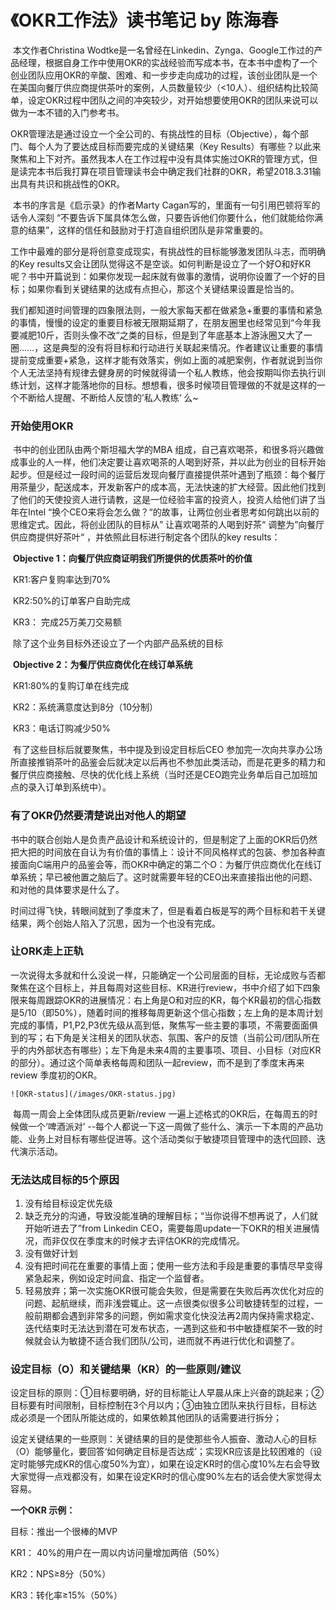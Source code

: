 # 《OKR工作法》读书笔记 by 陈海春

​	本文作者Christina Wodtke是一名曾经在Linkedin、Zynga、Google工作过的产品经理，根据自身工作中使用OKR的实战经验而写成本书，在本书中虚构了一个创业团队应用OKR的辛酸、困难、和一步步走向成功的过程，该创业团队是一个在美国向餐厅供应商提供茶叶的案例，人员数量较少（<10人）、组织结构比较简单，设定OKR过程中团队之间的冲突较少，对开始想要使用OKR的团队来说可以做为一本不错的入门参考书。

​	OKR管理法是通过设立一个全公司的、有挑战性的目标（Objective），每个部门、每个人为了要达成目标而要完成的关键结果（Key Results）有哪些？以此来聚焦和上下对齐。虽然我本人在工作过程中没有具体实施过OKR的管理方式，但是读完本书后我打算在项目管理读书会中确定我们社群的OKR，希望2018.3.31输出具有共识和挑战性的OKR。

​	本书的序言是《启示录》的作者Marty Cagan写的，里面有一句引用巴顿将军的话令人深刻 “不要告诉下属具体怎么做，只要告诉他们你要什么，他们就能给你满意的结果”，这样的信任和鼓励对于打造自组织团队是非常重要的。

​	工作中最难的部分是将创意变成现实，有挑战性的目标能够激发团队斗志，而明确的Key results又会让团队觉得这不是空谈。如何判断是设立了一个好O和好KR呢？书中开篇说到：如果你发现一起床就有做事的激情，说明你设置了一个好的目标；如果你看到关键结果的达成有点担心，那这个关键结果设置是恰当的。

​	我们都知道时间管理的四象限法则，一般大家每天都在做紧急+重要的事情和紧急的事情，慢慢的设定的重要目标被无限期延期了，在朋友圈里也经常见到“今年我要减肥10斤，否则头像不改“之类的目标，但是到了年底基本上游泳圈又大了一圈……，这是典型的没有将目标和行动进行关联起来情况。作者建议让重要的事情提前变成重要+紧急，这样才能有效落实，例如上面的减肥案例，作者就说到当你个人无法坚持有规律去健身房的时候就得请一个私人教练，他会按期叫你去执行训练计划，这样才能落地你的目标。想想看，很多时候项目管理做的不就是这样的一个不断给人提醒、不断给人反馈的’私人教练‘ 么~

### 	开始使用OKR

​	书中的创业团队由两个斯坦福大学的MBA 组成，自己喜欢喝茶，和很多将兴趣做成事业的人一样，他们决定要让喜欢喝茶的人喝到好茶，并以此为创业的目标开始起步。但是经过一段时间的运营后发现向餐厅直接提供茶叶遇到了瓶颈：每个餐厅用茶量少，配送成本，开发新客户的成本高，无法快速的扩大经营。因此他们找到了他们的天使投资人进行请教，这是一位经验丰富的投资人，投资人给他们讲了当年在Intel “换个CEO来将会怎么做？“的故事，让两位创业者思考如何跳出以前的思维定式。因此，将创业团队的目标从” 让喜欢喝茶的人喝到好茶“ 调整为”向餐厅供应商提供好茶叶“ ，并依照此目标进行制定各个团队的key results：

​	**Objective 1：向餐厅供应商证明我们所提供的优质茶叶的价值**

​		KR1:客户复购率达到70%

​		KR2:50%的订单客户自助完成

​		KR3： 完成25万美刀交易额

​	除了这个业务目标外还设立了一个内部产品系统的目标

​	**Objective 2：为餐厅供应商优化在线订单系统**

​		KR1:80%的复购订单在线完成

​		KR2：系统满意度达到8分（10分制）

​		KR3：电话订购减少50%

​	有了这些目标后就要聚焦，书中提及到设定目标后CEO 参加完一次向共享办公场所直接推销茶叶的品鉴会后就决定以后再也不参加此类活动，而是花更多的精力和餐厅供应商接触、尽快的优化线上系统（当时还是CEO跑完业务单后自己加班加点的录入订单到系统中）。

### 	有了OKR仍然要清楚说出对他人的期望

​	书中的联合创始人是负责产品设计和系统设计的，但是制定了上面的OKR后仍然把大把的时间放在自认为有价值的事情上：设计不同风格样式的包装、参加各种直接面向C端用户的品鉴会等，而OKR中确定的第二个O：为餐厅供应商优化在线订单系统；早已被他置之脑后了。这时就需要年轻的CEO出来直接指出他的问题、和对他的具体要求是什么了。

​	时间过得飞快，转眼间就到了季度末了，但是看着白板是写的两个目标和若干关键结果，两个创始人陷入了沉思，因为一个也没有完成。

### 	 让ORK走上正轨

​	一次说得太多就和什么没说一样，只能确定一个公司层面的目标，无论成败与否都聚焦在这个目标上，并且每周对这些目标、KR进行review，书中介绍了如下四象限来每周跟踪OKR的进展情况：右上角是O和对应的KR，每个KR最初的信心指数是5/10（即50%），随着时间的推移每周更新这个信心指数；左上角的是本周计划完成的事情，P1,P2,P3优先级从高到低，聚焦写一些主要的事项，不需要面面俱到的写；右下角是关注相关的团队状态、氛围、客户的反馈（当前公司/团队所在乎的内外部状态有哪些）；左下角是未来4周的主要事项、项目、小目标（对应KR的部分）。通过这个简单表格每周和团队一起review，而不是到了季度末再来review 季度初的OKR。

```
![OKR-status](/images/OKR-status.jpg)
```

​	每周一周会上全体团队成员更新/review 一遍上述格式的OKR后，在每周五的时候做一个‘啤酒派对’ --每个人都说一下这一周做了些什么、演示一下本周的产品功能、业务上对目标有哪些促进等。这个活动类似于敏捷项目管理中的迭代回顾、迭代演示活动。

### 无法达成目标的5个原因

1. 没有给目标设定优先级	
2. 缺乏充分的沟通，导致没能准确的理解目标；“当你说得不想再说了，人们就开始听进去了”from Linkedin CEO，需要每周update一下OKR的相关进展情况，而非仅仅在季度末的时候才去评估OKR的完成情况。
3. 没有做好计划
4. 没有把时间花在重要的事情上面；使用一些方法和手段是重要的事情尽早变得紧急起来，例如设定时间盒、指定一个监督者。
5. 轻易放弃；第一次实施OKR很可能会失败，但是需要在失败后再次优化对应的问题、起航继续，而非浅尝辄止。这一点很类似很多公司敏捷转型的过程，一般前期都会遇到非常多的问题，例如需求变化快没法再2周内保持需求稳定、迭代结束时无法达到潜在可发布状态，一遇到这些和书中敏捷框架不一致的时候就会认为敏捷不适合我们团队/公司，进而就不再进行优化和调整了。

### 设定目标（O）和关键结果（KR）的一些原则/建议

设定目标的原则：①目标要明确，好的目标能让人早晨从床上兴奋的跳起来；②目标要有时间限制，目标控制在3个月以内；③由独立团队来执行目标，目标达成必须是一个团队所能达成的，如果依赖其他团队的话需要进行拆分；

设定关键结果的一些原则：关键结果的目的是使那些令人振奋、激动人心的目标（O）能够量化，要回答‘如何确定目标是否达成’；实现KR应该是比较困难的（设定时能够完成KR的信心度50%为宜），如果在设定KR时的信心度10%左右会导致大家觉得一点戏都没有，如果在设定KR时的信心度90%左右的话会使大家觉得太容易。

**一个OKR 示例：**

目标：推出一个很棒的MVP

KR1： 40%的用户在一周以内访问量增加两倍（50%）

KR2：NPS≥8分（50%）

KR3：转化率≥15%（50%）

